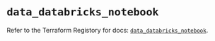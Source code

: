 # `data_databricks_notebook`

Refer to the Terraform Registory for docs: [`data_databricks_notebook`](https://registry.terraform.io/providers/databricks/databricks/1.25.0/docs/data-sources/notebook).
